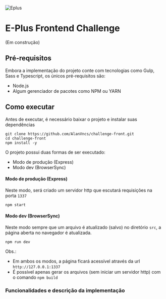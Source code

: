![Eplus](https://www.agenciaeplus.com.br/wp-content/themes/eplus/images/agencia-eplus-n-logo.png)

# E-Plus Frontend Challenge

(Em construção)

## Pré-requisitos
Embora a implementação do projeto conte com tecnologias como Gulp, Sass e Typescript, os únicos pré-requisitos são:
- Node.js
- Algum gerenciador de pacotes como NPM ou YARN

## Como executar
Antes de executar, é necessário baixar o projeto e instalar suas dependências
```
git clone https://github.com/AlanVncs/challenge-front.git
cd challenge-front
npm install -y
```
O projeto possui duas formas de ser executado:
- Modo de produção (Express)
- Modo dev (BrowserSync)

#### Modo de produção (Express)
Neste modo, será criado um servidor http que escutará requisições na porta `1337`
```
npm start
```

#### Modo dev (BrowserSync)
Neste modo sempre que um arquivo é atualizado (salvo) no diretório `src`, a página aberta no navegador é atualizada.
```
npm run dev
```

Obs.:
- Em ambos os modos, a página ficará acessível através da url `http://127.0.0.1:1337`
- É possível apenas gerar os arquivos (sem iniciar um servidor http) com o comando `npm build`

### Funcionalidades e descrição da implementação

